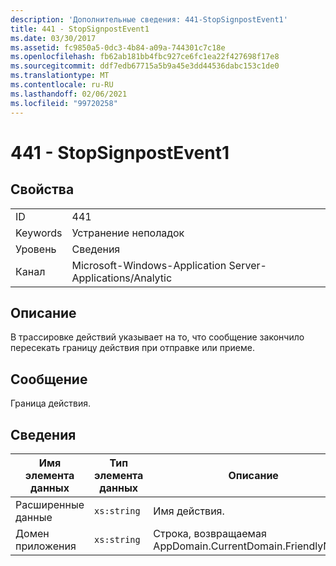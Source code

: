 ```yaml
---
description: 'Дополнительные сведения: 441-StopSignpostEvent1'
title: 441 - StopSignpostEvent1
ms.date: 03/30/2017
ms.assetid: fc9850a5-0dc3-4b84-a09a-744301c7c18e
ms.openlocfilehash: fb62ab181bb4fbc927ce6fc1ea22f427698f17e8
ms.sourcegitcommit: ddf7edb67715a5b9a45e3dd44536dabc153c1de0
ms.translationtype: MT
ms.contentlocale: ru-RU
ms.lasthandoff: 02/06/2021
ms.locfileid: "99720258"
---
```

# <a name="441--stopsignpostevent1"></a>441 - StopSignpostEvent1

## <a name="properties"></a>Свойства  
  
|||  
|-|-|  
|ID|441|  
|Keywords|Устранение неполадок|  
|Уровень|Сведения|  
|Канал|Microsoft-Windows-Application Server-Applications/Analytic|  
  
## <a name="description"></a>Описание  

 В трассировке действий указывает на то, что сообщение закончило пересекать границу действия при отправке или приеме.  
  
## <a name="message"></a>Сообщение  

 Граница действия.  
  
## <a name="details"></a>Сведения  
  
|Имя элемента данных|Тип элемента данных|Описание|  
|--------------------|--------------------|-----------------|  
|Расширенные данные|`xs:string`|Имя действия.|  
|Домен приложения|`xs:string`|Строка, возвращаемая AppDomain.CurrentDomain.FriendlyName.|
